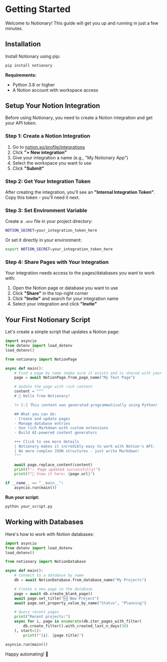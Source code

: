 # Getting Started

Welcome to Notionary! This guide will get you up and running in just a few minutes.

## Installation

Install Notionary using pip:

```bash
pip install notionary
```

**Requirements:**

- Python 3.8 or higher
- A Notion account with workspace access

## Setup Your Notion Integration

Before using Notionary, you need to create a Notion integration and get your API token.

### Step 1: Create a Notion Integration

1. Go to [notion.so/profile/integrations](https://notion.so/profile/integrations)
2. Click **"+ New integration"**
3. Give your integration a name (e.g., "My Notionary App")
4. Select the workspace you want to use
5. Click **"Submit"**

### Step 2: Get Your Integration Token

After creating the integration, you'll see an **"Internal Integration Token"**. Copy this token - you'll need it next.

### Step 3: Set Environment Variable

Create a `.env` file in your project directory:

```bash
NOTION_SECRET=your_integration_token_here
```

Or set it directly in your environment:

```bash
export NOTION_SECRET=your_integration_token_here
```

### Step 4: Share Pages with Your Integration

Your integration needs access to the pages/databases you want to work with:

1. Open the Notion page or database you want to use
2. Click **"Share"** in the top-right corner
3. Click **"Invite"** and search for your integration name
4. Select your integration and click **"Invite"**

## Your First Notionary Script

Let's create a simple script that updates a Notion page:

```python
import asyncio
from dotenv import load_dotenv
load_dotenv()

from notionary import NotionPage

async def main():
    # Find a page by name (make sure it exists and is shared with your integration)
    page = await NotionPage.from_page_name("My Test Page")

    # Update the page with rich content
    content = """
    # 🚀 Hello from Notionary!

    !> [💡] This content was generated programmatically using Python!

    ## What you can do:
    - Create and update pages
    - Manage database entries
    - Use rich Markdown with custom extensions
    - Build AI-powered content generators

    +++ Click to see more details
    | Notionary makes it incredibly easy to work with Notion's API.
    | No more complex JSON structures - just write Markdown!
    """

    await page.replace_content(content)
    print(f"✅ Page updated successfully!")
    print(f"🔗 View it here: {page.url}")

if __name__ == "__main__":
    asyncio.run(main())
```

**Run your script:**

```bash
python your_script.py
```

## Working with Databases

Here's how to work with Notion databases:

```python
import asyncio
from dotenv import load_dotenv
load_dotenv()

from notionary import NotionDatabase

async def main():
    # Connect to a database by name
    db = await NotionDatabase.from_database_name("My Projects")

    # Create a new page in the database
    page = await db.create_blank_page()
    await page.set_title("🆕 New Project")
    await page.set_property_value_by_name("Status", "Planning")

    # Query recent pages
    print("Recent projects:")
    async for i, page in enumerate(db.iter_pages_with_filter(
        db.create_filter().with_created_last_n_days(30)
    ), start=1):
        print(f"{i}. {page.title}")

asyncio.run(main())
```

Happy automating! 🚀
